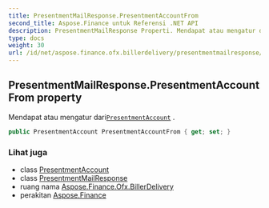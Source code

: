 ```yaml
---
title: PresentmentMailResponse.PresentmentAccountFrom
second_title: Aspose.Finance untuk Referensi .NET API
description: PresentmentMailResponse Properti. Mendapat atau mengatur dariPresentmentAccount .
type: docs
weight: 30
url: /id/net/aspose.finance.ofx.billerdelivery/presentmentmailresponse/presentmentaccountfrom/
---
```

## PresentmentMailResponse.PresentmentAccountFrom property

Mendapat atau mengatur dari[`PresentmentAccount`](../../../aspose.finance.ofx/presentmentaccount/) .

```csharp
public PresentmentAccount PresentmentAccountFrom { get; set; }
```

### Lihat juga

* class [PresentmentAccount](../../../aspose.finance.ofx/presentmentaccount/)
* class [PresentmentMailResponse](../)
* ruang nama [Aspose.Finance.Ofx.BillerDelivery](../../presentmentmailresponse/)
* perakitan [Aspose.Finance](../../../)


